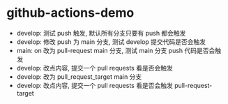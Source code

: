 # github-actions-demo

- develop: 测试 push 触发, 默认所有分支只要有 push 都会触发
- develop: 修改 push 为 main 分支, 测试 develop 提交代码是否会触发
- main: on 改为 pull-request main 分支, 测试 main 分支 push 代码是否会触发
- develop: 改点内容, 提交一个 pull requests 看是否会触发
- develop: 改为 pull_request_target  main 分支
- develop: 改点内容, 提交一个 pull requests 看是否会触发 pull-request-target